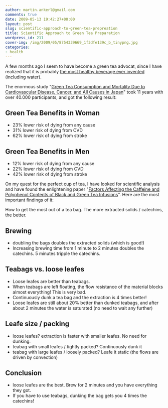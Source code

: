```yaml
---
author: martin.ankerl@gmail.com
comments: true
date: 2009-05-13 19:42:27+00:00
layout: post
slug: scientific-approach-to-green-tea-prepreation
title: Scientific Approach to Green Tea Preparation
wordpress_id: 211
cover-img: /img/2009/05/8754339669_1f3dfe139c_b_tinypng.jpg
categories:
- health
---
```


A few months ago I seem to have become a green tea advocat, since I have realized that it is probably [the most healthy beverage ever invented](http://www.whfoods.com/genpage.php?tname=foodspice&dbid=146) (including water).

The enormous study "[Green Tea Consumption and Mortality Due to Cardiovascular Disease, Cancer, and All Causes in Japan](http://jama.ama-assn.org/cgi/content/abstract/296/10/1255)" took 11 years with over 40.000 participants, and got the following result:

## Green Tea Benefits in Woman
	
  * 23% lower risk of dying from any cause	
  * 31% lower risk of dying from CVD
  * 62% lower risk of dying from stroke

## Green Tea Benefits in Men
	
  * 12% lower risk of dying from any cause	
  * 22% lower risk of dying from CVD
  * 42% lower risk of dying from stroke

On my quest for the perfect cup of tea, I have looked for scientific analysis and have found the enlightening paper "[Factors Affecting the Caffeine and Polyphenol Contents of Black and Green Tea Infusions](http://drmuthumani.googlepages.com/Factorsaffecting.pdf)". Here are the most important findings of it:

How to get the most out of a tea bag. The more extracted solids / catechins, the better.

## Brewing
	
* doubling the bags doubles the extracted solids (which is good!)
* Increasing brewing time from 1 minute to 2 minutes doubles the catechins. 5 minutes tripple the catechins.

## Teabags vs. loose leafes
	
* Loose leafes are better than teabags.
* When teabags are left floating, the flow resistance of the material blocks almost everything! This is very bad.
* Continuously dunk a tea bag and the extraction is 4 times better!
* Loose leafes are still about 20% better than dunked teabags, and after about 2 minutes the water is saturated (no need to wait any further)

## Leafe size / packing

* loose leafes? extraction is faster with smaller leafes. No need for dunking.
* teabag with small leafes / tightly packed? Continuously dunk it
* teabag with large leafes / loosely packed? Leafe it static (the flows are driven by convection)

## Conclusion

* loose leafes are the best. Brew for 2 minutes and you have everything they got.
* If you have to use teabags, dunking the bag gets you 4 times the catechins!